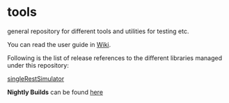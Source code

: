 tools
=====

general repository for different tools and utilities for testing etc.


You can read the user guide in [ Wiki](../../wiki/Home).

Following is the list of release references to the different libraries managed under this repository:


[singleRestSimulator](http://search.maven.org/#search%7Cga%7C1%7Cg%3A%22com.cisco.oss.foundation.tools%22%20AND%20a%3A%22singleRestSimulator%22)  


**Nightly Builds** can be found [here](https://oss.sonatype.org/content/repositories/snapshots/com/cisco/oss/foundation/tools/)


